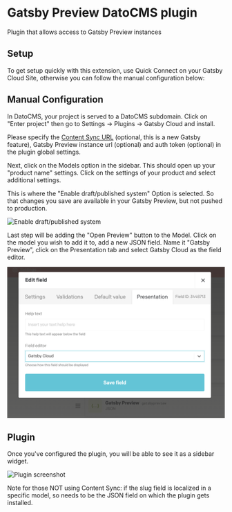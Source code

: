 # Gatsby Preview DatoCMS plugin

Plugin that allows access to Gatsby Preview instances

## Setup

To get setup quickly with this extension, use Quick Connect on your Gatsby Cloud Site, otherwise you can follow the manual configuration below:

## Manual Configuration

In DatoCMS, your project is served to a DatoCMS subdomain. Click on "Enter project" then go to Settings -> Plugins -> Gatsby Cloud and install.

Please specify the [Content Sync URL](https://www.gatsbyjs.com/docs/conceptual/content-sync/) (optional, this is a new Gatsby feature), Gatsby Preview instance url (optional) and auth token (optional) in the plugin global settings.

Next, click on the Models option in the sidebar. This should open up your "product name" settings. Click on the settings of your product and select additional settings.

This is where the "Enable draft/published system" Option is selected. So that changes you save are available in your Gatsby Preview, but not pushed to production.

![Enable draft/published system](https://res.cloudinary.com/ekwuno/image/upload/v1586171014/Screenshot_2020-04-06_at_12.01.23.png)

Last step will be adding the "Open Preview" button to the Model. Click on the model you wish to add it to, add a new JSON field. Name it "Gatsby Preview", click on the Presentation tab and select Gatsby Cloud as the field editor.

![Configuration screenshot](model-screenshot.png)

## Plugin 

Once you've configured the plugin, you will be able to see it as a sidebar widget. 

![Plugin screenshot](https://user-images.githubusercontent.com/18426780/61498855-37e35a00-a982-11e9-8201-ab96be74f1f1.png)

Note for those NOT using Content Sync: if the slug field is localized in a specific model, so needs to be the JSON field on which the plugin gets installed.

